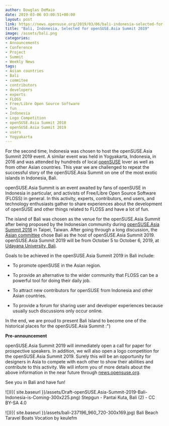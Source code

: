 ```yaml
---
author: Douglas DeMaio
date: 2019-03-06 03:00:51+00:00
layout: post
link: https://news.opensuse.org/2019/03/06/bali-indonesia-selected-for-opensuse-asia-summit-2019/
title: "Bali, Indonesia, Selected for openSUSE.Asia Summit 2019"
image: /assets/bali.png
categories:
- Announcements
- Conference
- Project
- Summit
- Weekly News
tags:
- Asian countries
- Bali
- commitee
- contributors
- developers
- experts
- FLOSS
- Free/Libre Open Source Software
- fun
- Indonesia
- Logo Competition
- openSUSE.Asia Summit 2018
- openSUSE.Asia Summit 2019
- users
- Yogyakarta
---
```

For the second time, Indonesia was chosen to host the openSUSE.Asia Summit 2019 event. A similar event was held in Yogyakarta, Indonesia, in 2016 and was attended by hundreds of local [openSUSE](https://www.opensuse.org) lover as well as from other Asian countries. This year we are challenged to repeat the successful story of the openSUSE.Asia Summit on one of the most exotic islands in Indonesia, Bali.

openSUSE.Asia Summit is an event awaited by fans of openSUSE in Indonesia in particular, and activists of Free/Libre Open Source Software (FLOSS) in general. In this activity, experts, contributors, end users, and technology enthusiasts gather to share experiences about the development of openSUSE and other things related to FLOSS and have a lot of fun.

The island of Bali was chosen as the venue for the openSUSE.Asia Summit after being proposed by the Indonesian community during [openSUSE.Asia Summit 2018](https://events.opensuse.org/conferences/summitasia18) in Taipei, Taiwan. After going through a long discussion, the [Asian committee](https://en.opensuse.org/openSUSE:Asia_Organization_Committee) chose Bali as the host of openSUSE.Asia Summit 2019. openSUSE.Asia Summit 2019 will be from October 5 to October 6, 2019, at [Udayana University, Bali](https://en.wikipedia.org/wiki/Udayana_University).

Goals to be achieved in the openSUSE.Asia Summit 2019 in Bali include:



 	
  * To promote openSUSE in the Asian region.

 	
  * To provide an alternative to the wider community that FLOSS can be a powerful tool for doing their daily job.

 	
  * To attract new contributors for openSUSE from Indonesia and other Asian countries.

 	
  * To provide a forum for sharing user and developer experiences because usually such discussions only occur online.


In the end, we are proud to present Bali Island to become one of the historical places for the openSUSE.Asia Summit :")

**Pre-announcement**

openSUSE.Asia Summit 2019 will immediately open a call for paper for prospective speakers. In addition, we will also open a logo competition for the openSUSE.Asia Summit 2019. Surely this will be an opportunity for designers in Asia to compete with each other to show their abilities and contribute to this activity. We will inform you of more details about the above information in the near future through [news.opensuse.org](https://news.opensuse.org).

See you in Bali and have fun!

![]({{ site.baseurl }}/assets/Draft-openSUSE.Asia-Summit-2019-Bali-Indonesia-is-Coming-300x225.png) Stepgun - Pantai Kuta, Bali (2) - CC BY-SA 4.0

![]({{ site.baseurl }}/assets/bali-237196_960_720-300x169.jpg) Bali Beach Taravel Boats Vocation by keulefm





		

